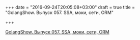 +++
date = "2016-09-24T20:05:08+03:00"
draft = true
title = "GolangShow. Выпуск 057. SSA, моки, сети, ORM"

+++

<p><a href="http://golangshow.com/episode/2016/05-19-057/">GolangShow. Выпуск 057. SSA, моки, сети, ORM</a></p>
